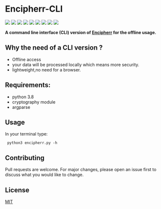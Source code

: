 # Encipherr-CLI

<p>
  <img  src="https://img.shields.io/github/stars/Oussama1403/Encipherr-CLI" />
  <img src="https://img.shields.io/github/contributors/Oussama1403/Encipherr-CLI" />
  <img src="https://img.shields.io/github/last-commit/Oussama1403/Encipherr-CLI" />
  <img src="https://visitor-badge.laobi.icu/badge?page_id=Oussama1403.Encipherr-CLI" />
  <img src="https://img.shields.io/github/languages/count/Oussama1403/Encipherr-CLI" />
  <img src="https://img.shields.io/github/languages/top/Oussama1403/Encipherr-CLI" />

  <img src="https://img.shields.io/badge/license-MIT-blue.svg?color=f64152" />
  <img  src="https://img.shields.io/github/issues/Oussama1403/Encipherr-CLI" />
  <img  src="https://img.shields.io/github/issues-pr/Oussama1403/Encipherr-CLI" />
</p>

<b>A command line interface (CLI) version of <a href="https://Encipherr.pythonanywhere.com/" target="_blank">Encipherr</a> for the offline usage.</b>

## Why the need of a CLI version ?
- Offline access
- your data will be processed locally which means more security.
- lightweight,no need for a browser.
## Requirements:
  - python 3.8
  - cryptography module
  - argparse
  
## Usage
 In your terminal type:
 ```
  python3 encipherr.py -h
 ```
## Contributing
Pull requests are welcome. For major changes, please open an issue first to discuss what you would like to change.

## License
[MIT](https://choosealicense.com/licenses/mit/)
